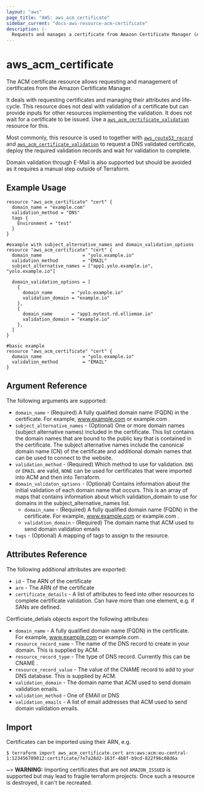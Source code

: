 ```yaml
---
layout: "aws"
page_title: "AWS: aws_acm_certificate"
sidebar_current: "docs-aws-resource-acm-certificate"
description: |-
  Requests and manages a certificate from Amazon Certificate Manager (ACM).
---
```


# aws_acm_certificate

The ACM certificate resource allows requesting and management of certificates
from the Amazon Certificate Manager.

It deals with requesting certificates and managing their attributes and life-cycle.
This resource does not deal with validation of a certificate but can provide inputs
for other resources implementing the validation. It does not wait for a certificate to be issued.
Use a [`aws_acm_certificate_validation`](acm_certificate_validation.html) resource for this.

Most commonly, this resource is used to together with [`aws_route53_record`](route53_record.html) and
[`aws_acm_certificate_validation`](acm_certificate_validation.html) to request a DNS validated certificate,
deploy the required validation records and wait for validation to complete.

Domain validation through E-Mail is also supported but should be avoided as it requires a manual step outside
of Terraform.

## Example Usage

```hcl
resource "aws_acm_certificate" "cert" {
  domain_name = "example.com"
  validation_method = "DNS"
  tags {
    Environment = "test"
  }
}

#example with subject_alternative_names and domain_validation_options
resource "aws_acm_certificate" "cert" {
  domain_name               = "yolo.example.io"
  validation_method         = "EMAIL"
  subject_alternative_names = ["app1.yolo.example.io", "yolo.example.io"]

  domain_validation_options = [
    {
      domain_name       = "yolo.example.io"
      validation_domain = "example.io"
    },
    {
      domain_name       = "app1.mytest.rd.elliemae.io"
      validation_domain = "example.io"
    },
  ]
}

#basic example
resource "aws_acm_certificate" "cert" {
  domain_name               = "yolo.example.io"
  validation_method         = "EMAIL"
}
```

## Argument Reference

The following arguments are supported:

* `domain_name` - (Required) A fully qualified domain name (FQDN) in the certificate. For example, www.example.com or example.com .
* `subject_alternative_names` - (Optional) One or more domain names (subject alternative names) included in the certificate. This list contains the domain names that are bound to the public key that is contained in the certificate. The subject alternative names include the canonical domain name (CN) of the certificate and additional domain names that can be used to connect to the website.
* `validation_method` - (Required) Which method to use for validation. `DNS` or `EMAIL` are valid, `NONE` can be used for certificates that were imported into ACM and then into Terraform.
* `domain_validaton_options` - (Optional) Contains information about the initial validation of each domain name that occurs. This is an array of maps that contains information about which validation_domain to use for domains in the subject_alternative_names list.
  * `domain_name` - (Required) A fully qualified domain name (FQDN) in the certificate. For example, www.example.com or example.com .
  * `validation_domain` - (Required) The domain name that ACM used to send domain validation emails
* `tags` - (Optional) A mapping of tags to assign to the resource.


## Attributes Reference

The following additional attributes are exported:

* `id` - The ARN of the certificate
* `arn` - The ARN of the certificate
* `certificate_details` - A list of attributes to feed into other resources to complete certificate validation. Can have more than one element, e.g. if SANs are defined. 

Certficiate_detials objects export the following attributes:

* `domain_name` - A fully qualified domain name (FQDN) in the certificate. For example, www.example.com or example.com .
* `resource_record_name` - The name of the DNS record to create in your domain. This is supplied by ACM.
* `resource_record_type` - The type of DNS record. Currently this can be CNAME .
* `resource_record_value` - The value of the CNAME record to add to your DNS database. This is supplied by ACM. 
* `validation_domain` - The domain name that ACM used to send domain validation emails.
* `validation_method` - One of EMAIl or DNS
* `validation_emails` - A list of email addresses that ACM used to send domain validation emails.

## Import

Certificates can be imported using their ARN, e.g.

```
$ terraform import aws_acm_certificate.cert arn:aws:acm:eu-central-1:123456789012:certificate/7e7a28d2-163f-4b8f-b9cd-822f96c08d6a
```

~> **WARNING:** Importing certificates that are not `AMAZON_ISSUED` is supported but may lead to fragile terraform projects: Once such a resource is destroyed, it can't be recreated.
